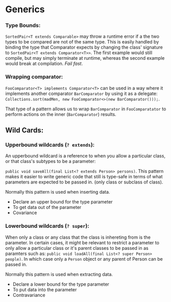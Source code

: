 # Generics

### Type Bounds:

`SortedPair<T extends Comparable>` may throw a runtime error if a the two types to be compared are not of the same type.
This is easily handled by binding the type that Comparator expects by changing the class' signature to `SortedPair<T extends Comparator<T>>`.
The first example would still compile, but may simply terminate at runtime, whereas the second example would break at compilation.
*Fail fast*. 

### Wrapping comparator:
`FooComparator<T> implements Comparator<T>` can be used in a way where it implements another comparator `BarComparator`
by using it as a delegate: `Collections.sort(madMen, new FooComparator<>(new BarComparator()));`.

That type of a pattern allows us to wrap `BarComparator` in `FooComparatator` to perform actions on the inner (`BarComparator`) results.

## Wild Cards:

### Upperbound wildcards (`? extends`):

An upperbound wildcard is a reference to when you allow a particular class, or that class's subtypes to be a parameter:

```public void saveAll(final List<? extends Person> persons)```.
This pattern makes it easier to write generic code that still is type-safe in terms of what parameters are expected to be passed in.
(only class or subclass of class).

Normally this pattern is used when inserting data. 

* Declare an upper bound for the type parameter
* To get data out of the parameter
* Covariance


### Lowerbound wildcards (`? super`):

When only a class or any class that the class is inhereting from is the parameter. 
In certain cases, it might be relevant to restrict a parameter to only allow a particular class or it's parent classes to be passed in as paramters such as:
```public void loadAll(final List<? super Person> people)```.
In which case only a `Person` object or any parent of Person can be passed in.

Normally this pattern is used when extracting data.

* Declare a lower bound for the type parameter
* To put data into the parameter
* Contravariance
